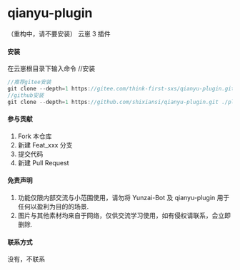 # qianyu-plugin

（重构中，请不要安装）
云崽 3 插件

#### 安装

在云崽根目录下输入命令
//安装

```js
//推荐gitee安装
git clone --depth=1 https://gitee.com/think-first-sxs/qianyu-plugin.git ./plugins/qianyu-plugin/
//github安装
git clone --depth=1 https://github.com/shixiansi/qianyu-plugin.git ./plugins/qianyu-plugin/

```

#### 参与贡献

1. Fork 本仓库
2. 新建 Feat_xxx 分支
3. 提交代码
4. 新建 Pull Request

#### 免责声明

1. 功能仅限内部交流与小范围使用，请勿将 Yunzai-Bot 及 qianyu-plugin 用于任何以盈利为目的的场景.
2. 图片与其他素材均来自于网络，仅供交流学习使用，如有侵权请联系，会立即删除.

#### 联系方式

没有，不联系
